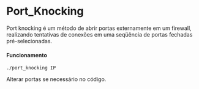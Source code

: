 # Port_Knocking
Port knocking é um método de abrir portas externamente em um firewall, realizando tentativas de conexões em uma seqüência de portas fechadas pré-selecionadas.

#### Funcionamento

```
./port_knocking IP
````
Alterar portas se necessário no código.

